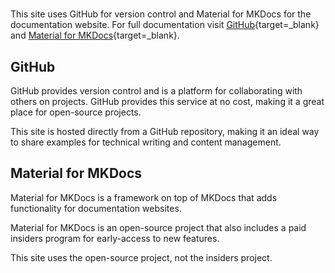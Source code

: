 #

This site uses GitHub for version control and Material for MKDocs for the documentation website. For full documentation visit [GitHub](https://github.com/){target=_blank} and [Material for MKDocs](https://squidfunk.github.io/mkdocs-material/){target=_blank}.

## GitHub

GitHub provides version control and is a platform for collaborating with others on projects. GitHub provides this service at no cost, making it a great place for open-source projects.

This site is hosted directly from a GitHub repository, making it an ideal way to share examples for technical writing and content management.

## Material for MKDocs

Material for MKDocs is a framework on top of MKDocs that adds functionality for documentation websites.

Material for MKDocs is an open-source project that also includes a paid insiders program for early-access to new features.

This site uses the open-source project, not the insiders project.
